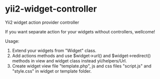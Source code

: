 # yii2-widget-controller
Yii2 widget action provider controller

If you want separate action for your widgets without controllers, wellcome!

Usage:

1) Extend your widgets from "Widget" class.
2) Add actions methods and use $widget->url() and $widget->redirect() methods in view and widget class instead yii/helpers/Url.
3) Create widget view file "template.php", js and css files "script.js" and "style.css" in widget or template folder.

